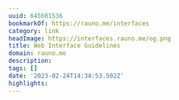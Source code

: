 ```yaml
---
uuid: 645601536
bookmarkOf: https://rauno.me/interfaces
category: link
headImage: https://interfaces.rauno.me/og.png
title: Web Interface Guidelines
domain: rauno.me
description:
tags: []
date: '2023-02-24T14:34:53.502Z'
highlights:
---
```



